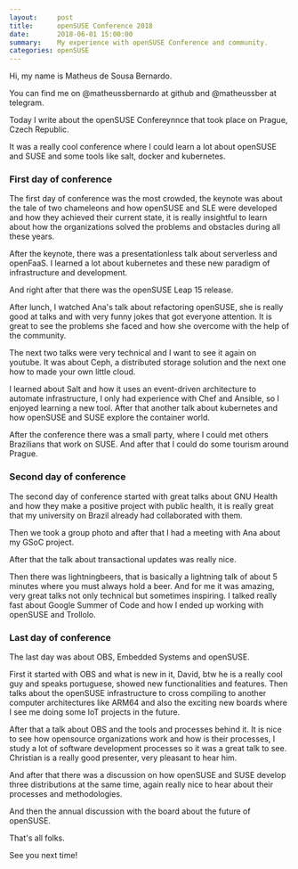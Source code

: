 ```yaml
---
layout:     post
title:      openSUSE Conference 2018
date:       2018-06-01 15:00:00
summary:    My experience with openSUSE Conference and community.
categories: openSUSE
---
```


Hi, my name is Matheus de Sousa Bernardo. 

You can find me on @matheussbernardo at github and @matheussber at telegram.

Today I write about the openSUSE Confereynnce that took place on Prague, Czech Republic.

It was a really cool conference where I could learn a lot about openSUSE and SUSE and some
tools like salt, docker and kubernetes. 

### First day of conference

The first day of conference was the most crowded, the keynote was about the tale of two
chameleons and how openSUSE and SLE were developed and how they achieved their current state,
it is really insightful to learn about how the organizations solved the problems and obstacles
during all these years.

After the keynote, there was a presentationless talk about serverless and openFaaS. I learned a lot
about kubernetes and these new paradigm of infrastructure and development.

And right after that there was the openSUSE Leap 15 release.

After lunch, I watched Ana's talk about refactoring openSUSE, she is really good at talks and with
very funny jokes that got everyone attention. It is great to see the problems she faced and how she
overcome with the help of the community.

The next two talks were very technical and I want to see it again on youtube. It was about Ceph, a
distributed storage solution and the next one how to made your own little cloud.

I learned about Salt and how it uses an event-driven architecture to automate infrastructure, I only had
experience with Chef and Ansible, so I enjoyed learning a new tool. After that another talk about kubernetes
and how openSUSE and SUSE explore the container world.

After the conference there was a small party, where I could met others Brazilians that work on SUSE.
And after that I could do some tourism around Prague.

### Second day of conference

The second day of conference started with great talks about GNU Health and how they make a positive
project with public health, it is really great that my university on Brazil already had collaborated
with them. 

Then we took a group photo and after that I had a meeting with Ana about my GSoC project.

After that the talk about transactional updates was really nice.

Then there was lightningbeers, that is basically a lightning talk of about 5 minutes where you must
always hold a beer. And for me it was amazing, very great talks not only technical but sometimes 
inspiring. I talked really fast about Google Summer of Code and how I ended up working with openSUSE
and Trollolo. 


### Last day of conference

The last day was about OBS, Embedded Systems and openSUSE.

First it started with OBS and what is new in it, David, btw he is a really cool guy and speaks portuguese,
showed new functionalities and features. Then talks about the openSUSE infrastructure to cross compiling
to another computer architectures like ARM64 and also the exciting new boards where I see me doing some
IoT projects in the future.

After that a talk about OBS and the tools and processes behind it. It is nice to see how opensource organizations
work and how is their processes, I study a lot of software development processes so it was a great talk to
see. Christian is a really good presenter, very pleasant to hear him.

And after that there was a discussion on how openSUSE and SUSE develop three distributions at the same
time, again really nice to hear about their processes and methodologies.

And then the annual discussion with the board about the future of openSUSE. 

That's all folks.

See you next time!